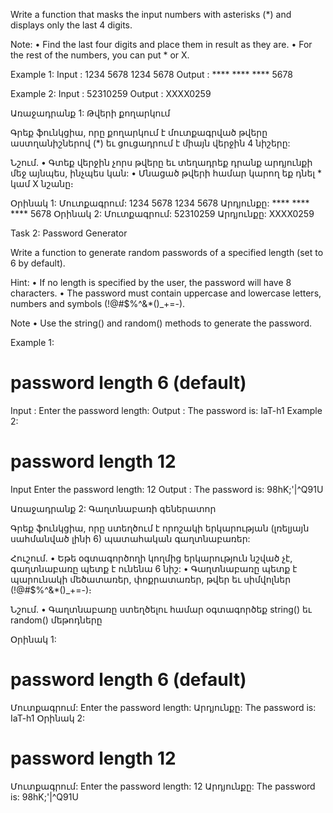 Write a function that masks the input numbers with asterisks (*) and displays only
the last 4 digits.

Note:
• Find the last four digits and place them in result as they are.
• For the rest of the numbers, you can put * or X.

Example 1:
Input : 1234 5678 1234 5678
Output : **** **** **** 5678

Example 2:
Input : 52310259
Output : XXXX0259

Առաջադրանք 1: Թվերի քողարկում

Գրեք ֆունկցիա, որը քողարկում է մուտքագրված թվերը աստղանիշներով (*) եւ
ցուցադրում է միայն վերջին 4 նիշերը:

Նշում.
• Գտեք վերջին չորս թվերը եւ տեղադրեք դրանք արդյունքի մեջ այնպես, ինչպես կան:
• Մնացած թվերի համար կարող եք դնել * կամ X նշանը։

Օրինակ 1:
Մուտքագրում: 1234 5678 1234 5678
Արդյունքը: **** **** **** 5678
Օրինակ 2:
Մուտքագրում: 52310259
Արդյունքը: XXXX0259

Task 2: Password Generator

Write a function to generate random passwords of a specified length (set to 6 by
default).

Hint:
• If no length is specified by the user, the password will have 8 characters.
• The password must contain uppercase and lowercase letters, numbers and symbols
(!@#$%^&*()_+=-).

Note
• Use the string() and random() methods to generate the password.

Example 1:
# password length 6 (default)
Input : Enter the password length:
Output : The password is: IaT-h1
Example 2:
# password length 12
Input Enter the password length: 12
Output : The password is: 98hK;'|^Q91U

Առաջադրանք 2: Գաղտնաբառի գեներատոր

Գրեք ֆունկցիա, որը ստեղծում է որոշակի երկարության (լռելյայն սահմանված
լինի 6) պատահական գաղտնաբառեր:

Հուշում.
• Եթե օգտագործողի կողմից երկարություն նշված չէ, գաղտնաբառը պետք է ունենա 6
նիշ:
• Գաղտնաբառը պետք է պարունակի մեծատառեր, փոքրատառեր, թվեր եւ սիմվոլներ
(!@#$%^&*()_+=-)։

Նշում.
• Գաղտնաբառը ստեղծելու համար օգտագործեք string() եւ random() մեթոդները

Օրինակ 1:
# password length 6 (default)
Մուտքագրում: Enter the password length:
Արդյունքը: The password is: IaT-h1
Օրինակ 2:
# password length 12
Մուտքագրում: Enter the password length: 12
Արդյունքը: The password is: 98hK;'|^Q91U